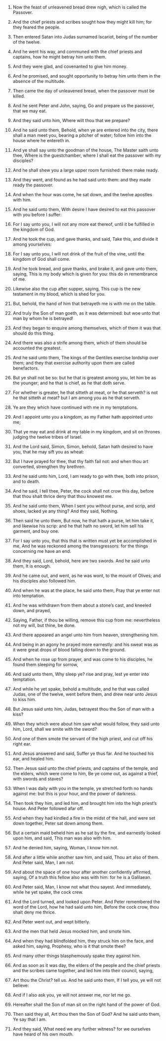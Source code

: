 1. Now the feast of unleavened bread drew nigh, which is called the
Passover.

2. And the chief priests and scribes sought how they might kill him;
for they feared the people.

3. Then entered Satan into Judas surnamed Iscariot, being of the
number of the twelve.

4. And he went his way, and communed with the chief priests and
captains, how he might betray him unto them.

5. And they were glad, and covenanted to give him money.

6. And he promised, and sought opportunity to betray him unto them
in the absence of the multitude.

7. Then came the day of unleavened bread, when the passover must be
killed.

8. And he sent Peter and John, saying, Go and prepare us the
passover, that we may eat.

9. And they said unto him, Where wilt thou that we prepare?

10. And he said unto them, Behold, when ye are entered into the city,
there shall a man meet you, bearing a pitcher of water; follow him
into the house where he entereth in.

11. And ye shall say unto the goodman of the house, The Master saith
unto thee, Where is the guestchamber, where I shall eat the passover
with my disciples?

12. And he shall shew you a large upper room
furnished: there make ready.

13. And they went, and found as he had said unto them: and they made
ready the passover.

14. And when the hour was come, he sat down, and the twelve apostles
with him.

15. And he said unto them, With desire I have desired to eat this
passover with you before I suffer:

16. For I say unto you, I will
not any more eat thereof, until it be fulfilled in the kingdom of God.

17. And he took the cup, and gave thanks, and said, Take this, and
divide it among yourselves:

18. For I say unto you, I will not drink
of the fruit of the vine, until the kingdom of God shall come.

19. And he took bread, and gave thanks, and brake it, and gave unto
them, saying, This is my body which is given for you: this do in
remembrance of me.

20. Likewise also the cup after supper, saying, This cup is the new
testament in my blood, which is shed for you.

21. But, behold, the hand of him that betrayeth me is with me on the
table.

22. And truly the Son of man goeth, as it was determined: but woe
unto that man by whom he is betrayed!

23. And they began to enquire
among themselves, which of them it was that should do this thing.

24. And there was also a strife among them, which of them should be
accounted the greatest.

25. And he said unto them, The kings of the Gentiles exercise
lordship over them; and they that exercise authority upon them are
called benefactors.

26. But ye shall not be so: but he that is greatest among you, let
him be as the younger; and he that is chief, as he that doth serve.

27. For whether is greater, he that sitteth at meat, or he that
serveth? is not he that sitteth at meat? but I am among you as he
that serveth.

28. Ye are they which have continued with me in my temptations.

29. And I appoint unto you a kingdom, as my Father hath appointed
unto me;

30. That ye may eat and drink at my table in my kingdom,
and sit on thrones judging the twelve tribes of Israel.

31. And the Lord said, Simon, Simon, behold, Satan hath desired to
have you, that he may sift you as wheat:

32. But I have prayed for
thee, that thy faith fail not: and when thou art converted, strengthen
thy brethren.

33. And he said unto him, Lord, I am ready to go with thee, both
into prison, and to death.

34. And he said, I tell thee, Peter, the cock shall not crow this
day, before that thou shalt thrice deny that thou knowest me.

35. And he said unto them, When I sent you without purse, and scrip,
and shoes, lacked ye any thing? And they said, Nothing.

36. Then said he unto them, But now, he that hath a purse, let him
take it, and likewise his scrip: and he that hath no sword, let him
sell his garment, and buy one.

37. For I say unto you, that this that is written must yet be
accomplished in me, And he was reckoned among the transgressors: for
the things concerning me have an end.

38. And they said, Lord, behold, here are two swords. And he said
unto them, It is enough.

39. And he came out, and went, as he was wont, to the mount of
Olives; and his disciples also followed him.

40. And when he was at the place, he said unto them, Pray that ye
enter not into temptation.

41. And he was withdrawn from them about a stone’s cast, and kneeled
down, and prayed,

42. Saying, Father, if thou be willing, remove
this cup from me: nevertheless not my will, but thine, be done.

43. And there appeared an angel unto him from heaven, strengthening
him.

44. And being in an agony he prayed more earnestly: and his sweat
was as it were great drops of blood falling down to the ground.

45. And when he rose up from prayer, and was come to his disciples,
he found them sleeping for sorrow,

46. And said unto them, Why sleep
ye? rise and pray, lest ye enter into temptation.

47. And while he yet spake, behold a multitude, and he that was
called Judas, one of the twelve, went before them, and drew near unto
Jesus to kiss him.

48. But Jesus said unto him, Judas, betrayest thou the Son of man
with a kiss?

49. When they which were about him saw what would
follow, they said unto him, Lord, shall we smite with the sword?

50. And one of them smote the servant of the high priest, and cut
off his right ear.

51. And Jesus answered and said, Suffer ye thus far. And he touched
his ear, and healed him.

52. Then Jesus said unto the chief priests, and captains of the
temple, and the elders, which were come to him, Be ye come out, as
against a thief, with swords and staves?

53. When I was daily with
you in the temple, ye stretched forth no hands against me: but this is
your hour, and the power of darkness.

54. Then took they him, and led him, and brought him into the high
priest’s house. And Peter followed afar off.

55. And when they had kindled a fire in the midst of the hall, and
were set down together, Peter sat down among them.

56. But a certain maid beheld him as he sat by the fire, and
earnestly looked upon him, and said, This man was also with him.

57. And he denied him, saying, Woman, I know him not.

58. And after a little while another saw him, and said, Thou art
also of them. And Peter said, Man, I am not.

59. And about the space of one hour after another confidently
affirmed, saying, Of a truth this fellow also was with him: for he is
a Galilaean.

60. And Peter said, Man, I know not what thou sayest. And
immediately, while he yet spake, the cock crew.

61. And the Lord turned, and looked upon Peter. And Peter remembered
the word of the Lord, how he had said unto him, Before the cock crow,
thou shalt deny me thrice.

62. And Peter went out, and wept bitterly.

63. And the men that held Jesus mocked him, and smote him.

64. And when they had blindfolded him, they struck him on the face,
and asked him, saying, Prophesy, who is it that smote thee?

65. And
many other things blasphemously spake they against him.

66. And as soon as it was day, the elders of the people and the
chief priests and the scribes came together, and led him into their
council, saying,

67. Art thou the Christ? tell us. And he said unto
them, If I tell you, ye will not believe:

68. And if I also ask you,
ye will not answer me, nor let me go.

69. Hereafter shall the Son of man sit on the right hand of the
power of God.

70. Then said they all, Art thou then the Son of God? And he said
unto them, Ye say that I am.

71. And they said, What need we any further witness? for we
ourselves have heard of his own mouth.